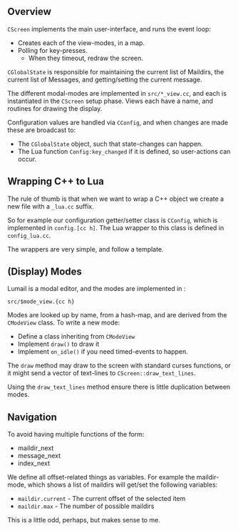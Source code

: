 
Overview
--------

`CScreen` implements the main user-interface, and runs the event loop:

* Creates each of the view-modes, in a map.
* Polling for key-presses.
    * When they timeout, redraw the screen.

`CGlobalState` is responsible for maintaining the current list of Maildirs,
the current list of Messages, and getting/setting the current message.

The different modal-modes are implemented in `src/*_view.cc`, and each
is instantiated in the `CScreen` setup phase.  Views each have a name,
and routines for drawing the display.

Configuration values are handled via `CConfig`, and when changes are
made these are broadcast to:

* The `CGlobalState` object, such that state-changes can happen.
* The Lua function `Config:key_changed` if it is defined, so user-actions can occur.



Wrapping C++ to Lua
-------------------

The rule of thumb is that when we want to wrap a C++ object
we create a new file with a `_lua.cc` suffix.

So for example our configuration getter/setter class is `CConfig`,
which is implemented in `config.[cc h]`.  The Lua wrapper to this
class is defined in `config_lua.cc`.

The wrappers are very simple, and follow a template.


(Display) Modes
---------------

Lumail is a modal editor, and the modes are implemented in :

    src/$mode_view.{cc h}

Modes are looked up by name, from a hash-map, and are derived from
the `CModeView` class. To write a new mode:

* Define a class inheriting from `CModeView`
* Implement `draw()` to draw it
* Implement `on_idle()` if you need timed-events to happen.

The `draw` method may draw to the screen with standard curses functions,
or it might send a vector of text-lines to `CScreen::draw_text_lines`.

Using the `draw_text_lines` method ensure there is little duplication
between modes.


Navigation
----------

To avoid having multiple functions of the form:

* maildir_next
* message_next
* index_next

We define all offset-related things as variables.  For example the
maildir-mode, which shows a list of maildirs will get/set the following
variables:

* `maildir.current` - The current offset of the selected item
* `maildir.max` - The number of possible maildirs

This is a little odd, perhaps, but makes sense to me.
